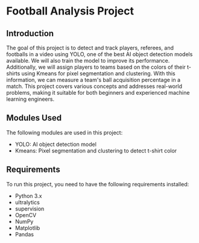 # Football Analysis Project

## Introduction
The goal of this project is to detect and track players, referees, and footballs in a video using YOLO, one of the best AI object detection models available. We will also train the model to improve its performance. Additionally, we will assign players to teams based on the colors of their t-shirts using Kmeans for pixel segmentation and clustering. With this information, we can measure a team's ball acquisition percentage in a match. This project covers various concepts and addresses real-world problems, making it suitable for both beginners and experienced machine learning engineers.


## Modules Used
The following modules are used in this project:
- YOLO: AI object detection model
- Kmeans: Pixel segmentation and clustering to detect t-shirt color

## Requirements
To run this project, you need to have the following requirements installed:
- Python 3.x
- ultralytics
- supervision
- OpenCV
- NumPy
- Matplotlib
- Pandas

